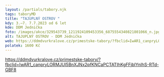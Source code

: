 ```yaml
---
layout: /partials/tabory.njk
tags: taboryMD
title: "TAJUPLNÝ OSTROV "
kdy: 3.–7. 7.7.2023 od 6 let
kde: DDM Jednička
foto: /images/akce/329543739_1211924109453356_6875554340821801066_n.jpg
alt: TAJUPLNÝ OSTROV - DDM Jednička
web: https://ddmdvurkralove.cz/primestske-tabory/?fbclid=IwAR1_canpryLORMJUl5BnXJNx2pfKNCaPCTATIhKgFFjblYnIhS-RTd-GBF8
polatek: 1600 Kč
---
```

https://ddmdvurkralove.cz/primestske-tabory/?fbclid=IwAR1_canpryLORMJUl5BnXJNx2pfKNCaPCTATIhKgFFjblYnIhS-RTd-GBF8